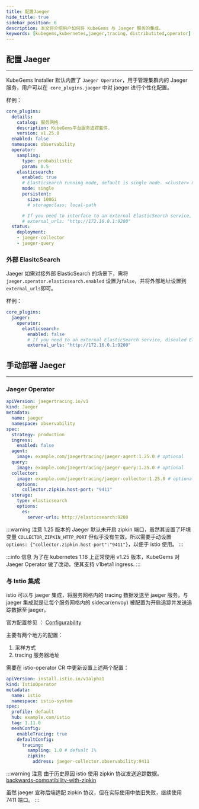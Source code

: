 ```yaml
---
title: 配置Jaeger
hide_title: true
sidebar_position: 6
description: 本文将介绍用户如何将 KubeGems 与 Jaeger 服务的集成。
keywords: [kubegems,kubernetes,jaeger,tracing，distributited,operator]
---
```



## 配置 Jaeger

---

KubeGems Installer 默认内置了 `Jaeger Operator`，用于管理集群内的 Jaeger 服务，用户可以在` core_plugins.jaeger` 中对 jaeger 进行个性化配置。

样例：

```yaml
core_plugins:
  details:
    catalog: 服务网格
    description: KubeGems平台服务追踪套件.
    version: v1.25.0
  enabled: false
  namespace: observability
  operator:
    sampling:
      type: probabilistic
      param: 0.5
    elasticsearch:
      enabled: true
      # Elasticsearch running mode, default is single node. <cluster> mode will be set 3 replicas as a cluster.
      mode: single
      persistent:
        size: 100Gi
        # storageclass: local-path

      # If you need to interface to an external ElasticSearch service, disealed ElasticSearch and configured the external_urls fielda.
      # external_urls: "http://172.16.0.1:9200"
  status:
    deployment:
    - jaeger-collector
    - jaeger-query
```

### 外部 ElasitcSearch

Jaeger 如需对接外部 ElasticSearch 的场景下，需将 `jaeger.operator.elasticsearch.enabled` 设置为`false`，并将外部地址设置到 `external_urls`即可。

样例：

```yaml
core_plugins:
  jaeger:
    operator:
      elasticsearch:
        enabled: false
        # If you need to an external ElasticSearch service, disealed ElasticSearch and configured the external_urls fielda.
        external_urls: "http://172.16.0.1:9200"
```

## 手动部署 Jaeger
---
### Jaeger Operator

```yaml
apiVersion: jaegertracing.io/v1
kind: Jaeger
metadata:
  name: jaeger
  namespace: observability
spec:
  strategy: production
  ingress:
    enabled: false
  agent:
    image: example.com/jaegertracing/jaeger-agent:1.25.0 # optional
  query:
    image: example.com/jaegertracing/jaeger-query:1.25.0 # optional
  collector:
    image: example.com/jaegertracing/jaeger-collector:1.25.0 # optional
    options:
      collector.zipkin.host-port: "9411"
  storage:
    type: elasticsearch
    options:
      es:
        server-urls: http://elasticsearch:9200
```

:::warning 注意
1.25 版本的 Jaeger 默认未开启 zipkin 端口，虽然其设置了环境变量 `COLLECTOR_ZIPKIN_HTTP_PORT` 但似乎没有生效。所以需要手动设置 `options: {"collector.zipkin.host-port":"9411"}`，以便于 istio 使用。
:::

:::info 信息
为了在 kubernetes 1.18 上正常使用 v1.25 版本，KubeGems 对 Jaeger Operator 做了改动，使其支持 v1beta1 ingress.
:::

### 与 Istio 集成

istio 可以与 jaeger 集成，将服务网格内的 tracing 数据发送至 jaeger 服务。与 jaeger 集成就是让每个服务网格内的 sidecar(envoy) 被配置为开启追踪并发送追踪数据至 jaeger。

官方配置参见 ： [Configurability](https://istio.io/latest/docs/tasks/observability/distributed-tracing/configurability/#customizing-trace-sampling)

主要有两个地方的配置：

1. 采样方式
2. tracing 服务器地址

需要在 istio-operator CR 中更新设置上述两个配置：

```yaml
apiVersion: install.istio.io/v1alpha1
kind: IstioOperator
metadata:
  name: istio
  namespace: istio-system
spec:
  profile: default
  hub: example.com/istio
  tag: 1.11.0
  meshConfig:
    enableTracing: true
    defaultConfig:
      tracing:
        sampling: 1.0 # defualt 1%
        zipkin:
          address: jaeger-collector.observability:9411
```

:::warning 注意
由于历史原因 istio 使用 zipkin 协议发送追踪数据。<br />
[backwards-compatibility-with-zipkin](https://github.com/jaegertracing/jaeger/tree/v1.24.0#backwards-compatibility-with-zipkin)

虽然 jaeger 宣称后端适配 zipkin 协议，但在实际使用中依旧失败，继续使用 7411 端口。
:::
